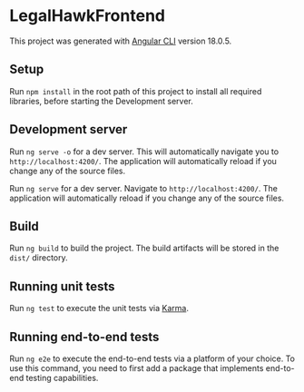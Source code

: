 # LegalHawkFrontend

This project was generated with [Angular CLI](https://github.com/angular/angular-cli) version 18.0.5.

## Setup

Run `npm install` in the root path of this project to install all required libraries, before starting the Development server.

## Development server

Run `ng serve -o` for a dev server. This will automatically navigate you to `http://localhost:4200/`. The application will automatically reload if you change any of the source files.

Run `ng serve` for a dev server. Navigate to `http://localhost:4200/`. The application will automatically reload if you change any of the source files.

## Build

Run `ng build` to build the project. The build artifacts will be stored in the `dist/` directory.

## Running unit tests

Run `ng test` to execute the unit tests via [Karma](https://karma-runner.github.io).

## Running end-to-end tests

Run `ng e2e` to execute the end-to-end tests via a platform of your choice. To use this command, you need to first add a package that implements end-to-end testing capabilities.
